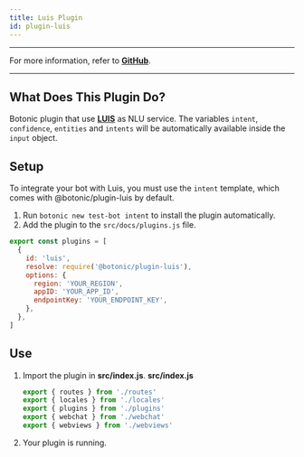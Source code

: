 ```yaml
---
title: Luis Plugin
id: plugin-luis
---
```


---

For more information, refer to **[GitHub](https://github.com/hubtype/botonic/tree/master/packages/botonic-plugin-luis)**.

---

## What Does This Plugin Do?

Botonic plugin that use **[LUIS](https://www.luis.ai/)** as NLU service. The variables `intent`, `confidence`, `entities` and `intents` will be automatically available inside the `input` object.

## Setup

To integrate your bot with Luis, you must use the `intent` template, which comes with @botonic/plugin-luis by default.

1. Run `botonic new test-bot intent` to install the plugin automatically.
2. Add the plugin to the `src/docs/plugins.js` file.

```javascript
export const plugins = [
  {
    id: 'luis',
    resolve: require('@botonic/plugin-luis'),
    options: {
      region: 'YOUR_REGION',
      appID: 'YOUR_APP_ID',
      endpointKey: 'YOUR_ENDPOINT_KEY',
    },
  },
]
```

## Use

1. Import the plugin in **src/index.js**.
   **src/index.js**
   ```javascript
   export { routes } from './routes'
   export { locales } from './locales'
   export { plugins } from './plugins'
   export { webchat } from './webchat'
   export { webviews } from './webviews'
   ```
1. Your plugin is running.
